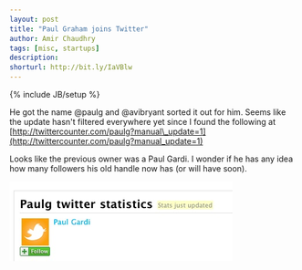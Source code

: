 ```yaml
---
layout: post
title: "Paul Graham joins Twitter"
author: Amir Chaudhry
tags: [misc, startups]
description:
shorturl: http://bit.ly/IaVBlw
---
```

{% include JB/setup %}

He got the name @paulg and @avibryant sorted it out for him. Seems like
the update hasn't filtered everywhere yet since I found the following at
[http://twittercounter.com/paulg?manual\_update=1](http://twittercounter.com/paulg?manual_update=1)

Looks like the previous owner was a Paul Gardi. I wonder if he has any
idea how many followers his old handle now has (or will have soon).

![Paulgtwitter](/images/singles/PaulgTwitter.jpg)
